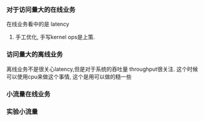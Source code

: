 ### 对于访问量大的在线业务
在线业务看中的是 latency

1. 手工优化, 手写kernel ops是上策.

### 访问量大的离线业务
离线业务不是很关心latency,但是对于系统的吞吐量 throughput很关注.
这个时候可以使用cpu来做这个事情, 这个是用可以做的糙一些


### 小流量在线业务


### 实验小流量

